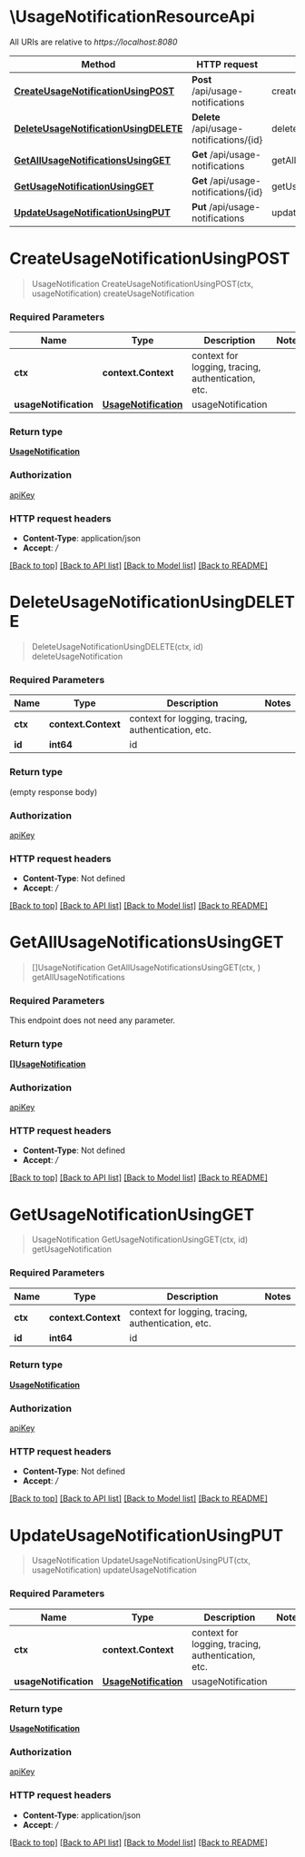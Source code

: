 # \UsageNotificationResourceApi

All URIs are relative to *https://localhost:8080*

Method | HTTP request | Description
------------- | ------------- | -------------
[**CreateUsageNotificationUsingPOST**](UsageNotificationResourceApi.md#CreateUsageNotificationUsingPOST) | **Post** /api/usage-notifications | createUsageNotification
[**DeleteUsageNotificationUsingDELETE**](UsageNotificationResourceApi.md#DeleteUsageNotificationUsingDELETE) | **Delete** /api/usage-notifications/{id} | deleteUsageNotification
[**GetAllUsageNotificationsUsingGET**](UsageNotificationResourceApi.md#GetAllUsageNotificationsUsingGET) | **Get** /api/usage-notifications | getAllUsageNotifications
[**GetUsageNotificationUsingGET**](UsageNotificationResourceApi.md#GetUsageNotificationUsingGET) | **Get** /api/usage-notifications/{id} | getUsageNotification
[**UpdateUsageNotificationUsingPUT**](UsageNotificationResourceApi.md#UpdateUsageNotificationUsingPUT) | **Put** /api/usage-notifications | updateUsageNotification


# **CreateUsageNotificationUsingPOST**
> UsageNotification CreateUsageNotificationUsingPOST(ctx, usageNotification)
createUsageNotification

### Required Parameters

Name | Type | Description  | Notes
------------- | ------------- | ------------- | -------------
 **ctx** | **context.Context** | context for logging, tracing, authentication, etc.
  **usageNotification** | [**UsageNotification**](UsageNotification.md)| usageNotification | 

### Return type

[**UsageNotification**](UsageNotification.md)

### Authorization

[apiKey](../README.md#apiKey)

### HTTP request headers

 - **Content-Type**: application/json
 - **Accept**: */*

[[Back to top]](#) [[Back to API list]](../README.md#documentation-for-api-endpoints) [[Back to Model list]](../README.md#documentation-for-models) [[Back to README]](../README.md)

# **DeleteUsageNotificationUsingDELETE**
> DeleteUsageNotificationUsingDELETE(ctx, id)
deleteUsageNotification

### Required Parameters

Name | Type | Description  | Notes
------------- | ------------- | ------------- | -------------
 **ctx** | **context.Context** | context for logging, tracing, authentication, etc.
  **id** | **int64**| id | 

### Return type

 (empty response body)

### Authorization

[apiKey](../README.md#apiKey)

### HTTP request headers

 - **Content-Type**: Not defined
 - **Accept**: */*

[[Back to top]](#) [[Back to API list]](../README.md#documentation-for-api-endpoints) [[Back to Model list]](../README.md#documentation-for-models) [[Back to README]](../README.md)

# **GetAllUsageNotificationsUsingGET**
> []UsageNotification GetAllUsageNotificationsUsingGET(ctx, )
getAllUsageNotifications

### Required Parameters
This endpoint does not need any parameter.

### Return type

[**[]UsageNotification**](UsageNotification.md)

### Authorization

[apiKey](../README.md#apiKey)

### HTTP request headers

 - **Content-Type**: Not defined
 - **Accept**: */*

[[Back to top]](#) [[Back to API list]](../README.md#documentation-for-api-endpoints) [[Back to Model list]](../README.md#documentation-for-models) [[Back to README]](../README.md)

# **GetUsageNotificationUsingGET**
> UsageNotification GetUsageNotificationUsingGET(ctx, id)
getUsageNotification

### Required Parameters

Name | Type | Description  | Notes
------------- | ------------- | ------------- | -------------
 **ctx** | **context.Context** | context for logging, tracing, authentication, etc.
  **id** | **int64**| id | 

### Return type

[**UsageNotification**](UsageNotification.md)

### Authorization

[apiKey](../README.md#apiKey)

### HTTP request headers

 - **Content-Type**: Not defined
 - **Accept**: */*

[[Back to top]](#) [[Back to API list]](../README.md#documentation-for-api-endpoints) [[Back to Model list]](../README.md#documentation-for-models) [[Back to README]](../README.md)

# **UpdateUsageNotificationUsingPUT**
> UsageNotification UpdateUsageNotificationUsingPUT(ctx, usageNotification)
updateUsageNotification

### Required Parameters

Name | Type | Description  | Notes
------------- | ------------- | ------------- | -------------
 **ctx** | **context.Context** | context for logging, tracing, authentication, etc.
  **usageNotification** | [**UsageNotification**](UsageNotification.md)| usageNotification | 

### Return type

[**UsageNotification**](UsageNotification.md)

### Authorization

[apiKey](../README.md#apiKey)

### HTTP request headers

 - **Content-Type**: application/json
 - **Accept**: */*

[[Back to top]](#) [[Back to API list]](../README.md#documentation-for-api-endpoints) [[Back to Model list]](../README.md#documentation-for-models) [[Back to README]](../README.md)


